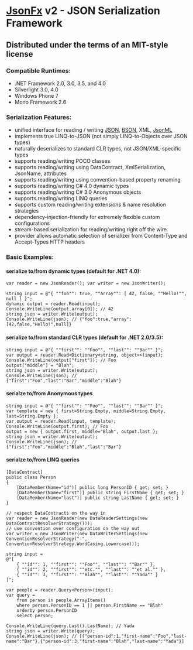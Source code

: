 # [JsonFx][1] v2 - JSON Serialization Framework
## Distributed under the terms of an MIT-style license

### Compatible Runtimes:
- .NET Framework 2.0, 3.0, 3.5, and 4.0
- Silverlight 3.0, 4.0
- Windows Phone 7
- Mono Framework 2.6

### Serialization Features:
- unified interface for reading / writing [JSON][2], [BSON][3], XML, [JsonML][4]
- implements true LINQ-to-JSON (not simply LINQ-to-Objects over JSON types)
- naturally deserializes to standard CLR types, not JSON/XML-specific types
- supports reading/writing POCO classes
- supports reading/writing using DataContract, XmlSerialization, JsonName, attributes
- supports reading/writing using convention-based property renaming
- supports reading/writing C# 4.0 dynamic types
- supports reading/writing C# 3.0 Anonymous objects
- supports reading/writing LINQ queries
- supports custom reading/writing extensions & name resolution strategies
- dependency-injection-friendly for extremely flexible custom configurations
- stream-based serialization for reading/writing right off the wire
- provider allows automatic selection of serializer from Content-Type and Accept-Types HTTP headers

### Basic Examples:

#### serialize to/from dynamic types (default for .NET 4.0):
	var reader = new JsonReader(); var writer = new JsonWriter();

	string input = @"{ ""foo"": true, ""array"": [ 42, false, ""Hello!"", null ] }";
	dynamic output = reader.Read(input);
	Console.WriteLine(output.array[0]); // 42
	string json = writer.Write(output);
	Console.WriteLine(json); // {"foo":true,"array":[42,false,"Hello!",null]}

#### serialize to/from standard CLR types (default for .NET 2.0/3.5):
	string input = @"{ ""first"": ""Foo"", ""last"": ""Bar"" }";
	var output = reader.Read<Dictionary<string, object>>(input);
	Console.WriteLine(output["first"]); // Foo
	output["middle"] = "Blah";
	string json = writer.Write(output);
	Console.WriteLine(json); // {"first":"Foo","last":"Bar","middle":"Blah"}

#### serialze to/from Anonymous types
	string input = @"{ ""first"": ""Foo"", ""last"": ""Bar"" }";
	var template = new { first=String.Empty, middle=String.Empty, last=String.Empty };
	var output = reader.Read(input, template);
	Console.WriteLine(output.first); // Foo
	output = new { output.first, middle="Blah", output.last };
	string json = writer.Write(output);
	Console.WriteLine(json); // {"first":"Foo","middle":"Blah","last":"Bar"}

#### serialze to/from LINQ queries

	[DataContract]
	public class Person
	{
		[DataMember(Name="id")] public long PersonID { get; set; }
		[DataMember(Name="first")] public string FirstName { get; set; }
		[DataMember(Name="last")] public string LastName { get; set; }
	}

	// respect DataContracts on the way in
	var reader = new JsonReader(new DataReaderSettings(new DataContractResolverStrategy()));
	// use convention over configuration on the way out
	var writer = new JsonWriter(new DataWriterSettings(new ConventionResolverStrategy("-", ConventionResolverStrategy.WordCasing.Lowercase)));

	string input =
	@"[
		{ ""id"": 1, ""first"": ""Foo"", ""last"": ""Bar"" },
		{ ""id"": 2, ""first"": ""etc."", ""last"": ""et al."" },
		{ ""id"": 3, ""first"": ""Blah"", ""last"": ""Yada"" }
	]";

	var people = reader.Query<Person>(input);
	var query =
		from person in people.ArrayItems()
		where person.PersonID == 1 || person.FirstName == "Blah"
		orderby person.PersonID
		select person;

	Console.WriteLine(query.Last().LastName); // Yada
	string json = writer.Write(query);
	Console.WriteLine(json); // [{"person-id":1,"first-name":"Foo","last-name":"Bar"},{"person-id":3,"first-name":"Blah","last-name":"Yada"}]

  [1]: http://jsonfx.net
  [2]: http://json.org
  [3]: http://bsonspec.org
  [4]: http://jsonml.org
  